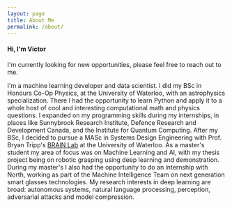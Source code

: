 ```yaml
---
layout: page
title: About Me
permalink: /about/
---
```


#### Hi, I'm Victor

I'm currently looking for new opportunities, please feel free to reach out to me.

I'm a machine learning developer and data scientist. 
I did my BSc in Honours Co-Op Physics, at the University of Waterloo, with an astrophysics specialization. 
There I had the opportunity to learn Python and apply it to a whole host of cool and interesting computational math and physics questions. 
I expanded on my programming skills during my internships, in places like Sunnybrook Research Institute, Defence Research and Development Canada, and the Institute for Quantum Computing. 
After my BSc, I decided to pursue a MASc in Systems Design Engineering with Prof. Bryan Tripp's [BRAIN Lab](https://uwaterloo.ca/bio-robotics-artificial-intelligence-neuroscience-lab/) at the University of Waterloo. 
As a master's student my area of focus was on Machine Learning and AI, with my thesis project being on robotic grasping using deep learning and demonstration. 
During my master's I also had the opportunity to do an internship with North, working as part of the Machine Intelligence Team on next generation smart glasses technologies. 
My research interests in deep learning are broad: autonomous systems, natural language processing, perception, adversarial attacks and model compression.
